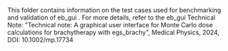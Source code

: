 This folder contains information on the test cases used for benchmarking and validation of eb_gui .
For more details, refer to the eb_gui Technical Note: 
    "Technical note: A graphical user interface for Monte Carlo dose calculations for brachytherapy with egs_brachy", Medical Physics, 2024, DOI: 10.1002/mp.17734
